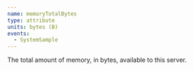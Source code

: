 ```yaml
---
name: memoryTotalBytes
type: attribute
units: bytes (B)
events:
  - SystemSample
---
```


The total amount of memory, in bytes, available to this server.